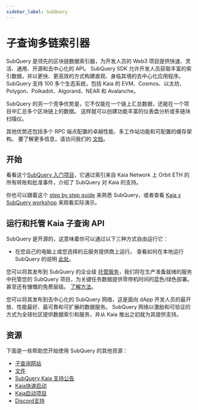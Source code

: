 ```yaml
---
sidebar_label: SubQuery
---
```


# 子查询多链索引器

SubQuery 是领先的区块链数据索引器，为开发人员的 Web3 项目提供快速、灵活、通用、开源和去中心化的 API。 SubQuery SDK 允许开发人员获取丰富的索引数据，并以更快、更高效的方式构建直观、身临其境的去中心化应用程序。 SubQuery 支持 100 多个生态系统，包括 Kaia 的 EVM、Cosmos、以太坊、Polygon、Polkadot、Algorand、NEAR 和 Avalanche。

SubQuery 的另一个竞争优势是，它不仅能在一个链上汇总数据，还能在一个项目中汇总多个区块链上的数据。 这样就可以创建功能丰富的仪表盘分析或多链块扫描仪。

其他优势还包括多个 RPC 端点配置的卓越性能、多工作站功能和可配置的缓存架构。 要了解更多信息，请访问我们的 [文档](https://academy.subquery.network/)。

## 开始

看看这个[SubQuery 入门项目](https://github.com/subquery/ethereum-subql-starter/tree/main/Kaia/klaytn-starter)，它通过索引来自 Kaia Network 上 Orbit ETH 的所有转账和批准事件，介绍了 SubQuery 对 Kaia 的支持。

你也可以跟着这个 [step by step guide](https://academy.subquery.network/quickstart/quickstart.html) 来熟悉 SubQuery，或者查看 [Kaia x SubQuery workshop](https://www.youtube.com/watch?v=40R5O1kL3v4) 来观看实际演示。

## 运行和托管 Kaia 子查询 API

SubQuery 是开源的，这意味着你可以通过以下三种方式自由运行它：

- 在您自己的电脑上或您选择的云服务提供商上运行。 查看如何在本地运行 SubQuery 的说明 [此处](https://academy.subquery.network/run_publish/run.html)。

您可以将其发布到 SubQuery 的企业级 [托管服务](https://managedservice.subquery.network/login)，我们将在生产准备就绪的服务中托管您的 SubQuery 项目，为关键任务数据提供零停机时间的蓝色/绿色部署。 甚至还有慷慨的免费层级。 [了解方法](https://academy.subquery.network/run_publish/publish.html)。

您可以将其发布到去中心化的 SubQuery 网络，这是面向 dApp 开发人员的最开放、性能最好、最可靠和可扩展的数据服务。 SubQuery 网络以激励和可验证的方式为全球社区提供数据索引和服务，并从 Kaia 推出之初就为其提供支持。

## 资源

下面是一些帮助您开始使用 SubQuery 的其他资源：

- [子查询网站](https://subquery.network/?utm_source=klaytn\&utm_medium=partner-docs)
- [文件](https://academy.subquery.network/?utm_source=klaytn\&utm_medium=partner-docs)
- [SubQuery Kaia 支持公告](https://subquery.medium.com/subquerys-data-indexing-supports-builders-on-klaytn-e5a3aec4bc14?utm_source=klaytn\&utm_medium=partner-docs)
- [Kaia快速启动](https://academy.subquery.network/quickstart/quickstart_chains/klaytn.html/?utm_source=klaytn\&utm_medium=partner-docs)
- [Kaia启动项目](https://github.com/subquery/ethereum-subql-starter/tree/main/Kaia/klaytn-starter)
- [Discord支持](https://discord.com/invite/subquery/?utm_source=klaytn\&utm_medium=partner-docs)

